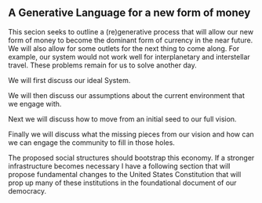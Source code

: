 
## A Generative Language for a new form of money

This secion seeks to outline a (re)generative process that will allow our new form of money to become the dominant form of currency in the near future. We will also allow for some outlets for the next thing to come along. For example, our system would not work well for interplanetary and interstellar travel. These problems remain for us to solve another day.

We will first discuss our ideal System.

We will then discuss our assumptions about the current environment that we engage with.

Next we will discuss how to move from an initial seed to our full vision.

Finally we will discuss what the missing pieces from our vision and how can we can engage the community to fill in those holes.

The proposed social structures should bootstrap this economy. If a stronger infrastructure becomes necessary I have a following section that will propose fundamental changes to the United States Constitution that will prop up many of these institutions in the foundational document of our democracy.

